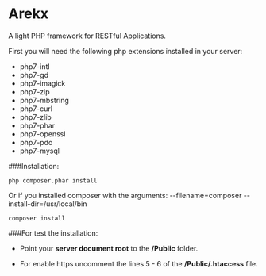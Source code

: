 #  Arekx

A light PHP framework for RESTful Applications.

First you will need the following php extensions installed in your server:

- php7-intl
- php7-gd
- php7-imagick
- php7-zip
- php7-mbstring
- php7-curl
- php7-zlib
- php7-phar
- php7-openssl
- php7-pdo
- php7-mysql

###Installation:


```
php composer.phar install
```

Or if you installed composer with the arguments: --filename=composer --install-dir=/usr/local/bin

```
composer install
```

###For test the installation:

- Point your **server document root** to the **/Public** folder.

- For enable https uncomment the lines 5 - 6 of the **/Public/.htaccess** file.
